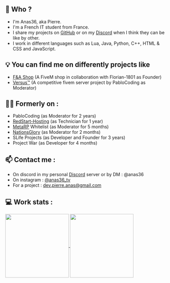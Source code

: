 ## 👋 Who ?

  - I'm Anas36, aka Pierre.
  - I'm a French IT student from France.
  - I share my projects on [GitHub](https://github.com/Anas36Dev) or on my [Discord](https://discord.gg/BWyKCCyPsq) when I think they can be like by other.
  - I work in different languages such as Lua, Java, Python, C++, HTML & CSS and JavaScript.

## 💡 You can find me on differently projects like
  - [F&A Shop](https://discord.gg/UDMmFfauTt) (A FiveM shop in collaboration with Florian-1801 as Founder)
  - [Versus™](https://discord.gg/GbmVzA9Xj3) (A competitive fivem server project by PabloCoding as Moderator)

## 👨‍🦳 Formerly on : 
  - PabloCoding (as Moderator for 2 years)
  - [RedStart-Hosting](https://discord.gg/redstarthosting) (as Technician for 1 year)
  - [MetaRP](https://discord.gg/metafr) Whitelist (as Moderator for 5 months)
  - [NationsGlory](https://discord.gg/nationsglory) (as Moderator for 2 months)
  - SLife Projects (as Developer and Founder for 3 years)
  - Project War (as Developer for 4 months)

## 📫 Contact me : 
  - On discord in my personal [Discord](https://discord.gg/BWyKCCyPsq) server or by DM : @anas36
  - On instagram : [@anas36_tv](https://www.instagram.com/anas36_tv)
  - For a project : dev.pierre.anas@gmail.com

## 💻 Work stats :


<a href="https://github.com/Anas36Dev">
  <img height=200 align="center" src="https://github-readme-stats.vercel.app/api?username=Anas36Dev&show_icons=true&theme=transparent&count_private=true" />
</a>
<a href="https://github.com/Anas36Dev">
  <img height=200 align="center" src="https://github-readme-stats.vercel.app/api/top-langs/?username=Anas36Dev&theme=transparent&layout=compact" />
</a>
